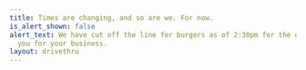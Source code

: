 ```yaml
---
title: Times are changing, and so are we. For now.
is_alert_shown: false
alert_text: We have cut off the line for burgers as of 2:30pm for the day. <br class="ShowMobile"/>Thank
  you for your business.
layout: drivethru
---
```


